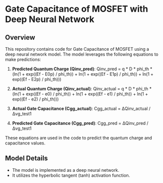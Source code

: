 # Gate Capacitance of MOSFET with Deep Neural Network

## Overview

This repository contains code for Gate Capacitance of MOSFET using a
deep neural network model. The model leverages the following equations
to make predictions:

1.  **Predicted Quantum Charge (Qinv_pred)**: Qinv_pred = q \* D \*
    phi_th \* (ln(1 + exp((Ef - E0p) / phi_th)) + ln(1 + exp((Ef - E1p)
    / phi_th)) + ln(1 + exp((Ef - E2p) / phi_th)))

2.  **Actual Quantum Charge (Qinv_actual)**: Qinv_actual = q \* D \*
    phi_th \* (ln(1 + exp((Ef - e0) / phi_th)) + ln(1 + exp((Ef - e1) /
    phi_th)) + ln(1 + exp((Ef - e2) / phi_th)))

3.  **Actual Gate Capacitance (Cgg_actual)**: Cgg_actual = ΔQinv_actual
    / Δvg_test1

4.  **Predicted Gate Capacitance (Cgg_pred)**: Cgg_pred = ΔQinv_pred /
    Δvg_test1

These equations are used in the code to predict the quantum charge and
capacitance values.

## Model Details

- The model is implemented as a deep neural network.
- It utilizes the hyperbolic tangent (tanh) activation function.
